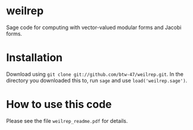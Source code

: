 # weilrep

Sage code for computing with vector-valued modular forms and Jacobi forms.

# Installation

Download using `git clone git://github.com/btw-47/weilrep.git`. In the directory you downloaded this to, run `sage` and use `load('weilrep.sage')`.

# How to use this code

Please see the file `weilrep_readme.pdf` for details.

